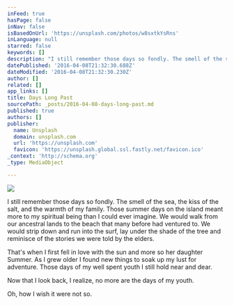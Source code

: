 ```yaml
---
inFeed: true
hasPage: false
inNav: false
isBasedOnUrl: 'https://unsplash.com/photos/w8sxtkYsRns'
inLanguage: null
starred: false
keywords: []
description: "I still remember those days so fondly. The smell of the sea, the kiss of the salt, and the warmth of my family. Those summer days on the island meant more to my spiritual being than I could ever imagine. We would walk from our ancestral lands to the beach that many before had ventured to. We would strip down and run into the surf, lay under the shade of the tree and reminisce of the stories we were told by the elders.\_"
datePublished: '2016-04-08T21:32:30.688Z'
dateModified: '2016-04-08T21:32:30.230Z'
author: []
related: []
app_links: []
title: Days Long Past
sourcePath: _posts/2016-04-08-days-long-past.md
published: true
authors: []
publisher:
  name: Unsplash
  domain: unsplash.com
  url: 'https://unsplash.com'
  favicon: 'https://unsplash.global.ssl.fastly.net/favicon.ico'
_context: 'http://schema.org'
_type: MediaObject

---
```

<article style=""><img src="https://s3-us-west-2.amazonaws.com/the-grid-img/p/d90b541ad002c53d19f2687d837df82a501040ef.jpg" /></article>

I still remember those days so fondly. The smell of the sea, the kiss of the salt, and the warmth of my family. Those summer days on the island meant more to my spiritual being than I could ever imagine. We would walk from our ancestral lands to the beach that many before had ventured to. We would strip down and run into the surf, lay under the shade of the tree and reminisce of the stories we were told by the elders. 

That's when I first fell in love with the sun and more so her daughter Summer. As I grew older I found new things to soak up my lust for adventure. Those days of my well spent youth I still hold near and dear. 

Now that I look back, I realize,  no more are the days of my youth. 

Oh, how I wish it were not so.